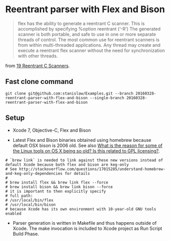 # Reentrant parser with Flex and Bison

> flex has the ability to generate a reentrant C scanner. This is accomplished by specifying %option reentrant (‘-R’) The generated scanner is both portable, and safe to use in one or more separate threads of control. The most common use for reentrant scanners is from within multi-threaded applications. Any thread may create and execute a reentrant flex scanner without the need for synchronization with other threads. 

from [19 Reentrant C Scanners](http://flex.sourceforge.net/manual/Reentrant.html).

## Fast clone command

```
git clone git@github.com:stanislaw/Examples.git --branch 20160328-reentrant-parser-with-flex-and-bison --single-branch 20160328-reentrant-parser-with-flex-and-bison

```

## Setup

- Xcode 7, Objective-C, Flex and Bison

- Latest Flex and Bison binaries obtained using homebrew because default OSX bison is 2006 old. See also [What is the reason for some of the Linux tools on OS X being so old? Is this related to GPL licensing?](https://www.quora.com/What-is-the-reason-for-some-of-the-Linux-tools-on-OS-X-being-so-old-Is-this-related-to-GPL-licensing).

```
# `brew link` is needed to link against these new versions instead of default Xcode because both flex and bison are keg-only
# See http://stackoverflow.com/questions/17015285/understand-homebrew-and-keg-only-dependencies for details
#
# brew install flex && brew link flex --force
# brew install bison && brew link bison --force
# it is important to then explicitly specify
# full path:
# /usr/local/bin/flex
# /usr/local/bin/bison
# because Xcode has its own environment with 10-year-old GNU tools enabled
```

- Parser generation is written in Makefile and thus happens outside of Xcode. The make invocation is included to Xcode project as Run Script Build Phase.

